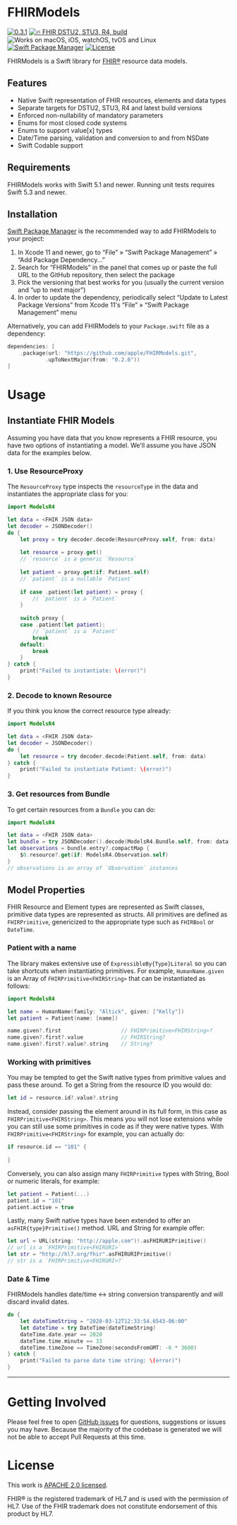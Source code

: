 FHIRModels
==========

[![0.3.1](https://img.shields.io/badge/Latest-0.3.1-blueviolet.svg?style=flat)](https://github.com/apple/FHIRModels/releases) [![🔥 FHIR DSTU2, STU3, R4, build](https://img.shields.io/badge/🔥_FHIR-DSTU2_•%20STU3_•%20R4_•%20β4.5-orange.svg?style=flat)][fhir] ![Works on macOS, iOS, watchOS, tvOS and Linux](https://img.shields.io/badge/Platform-macOS_•%20iOS_•%20watchOS_•%20tvOS_•%20Linux-blue.svg?style=flat) [![Swift Package Manager](https://img.shields.io/badge/SPM-compatible-brightgreen.svg?style=flat)][spm] [![License](https://img.shields.io/badge/License-APACHE_2.0-lightgrey.svg?style=flat)](LICENSE)

FHIRModels is a Swift library for [FHIR®][fhir] resource data models.

## Features

- Native Swift representation of FHIR resources, elements and data types
- Separate targets for DSTU2, STU3, R4 and latest build versions
- Enforced non-nullability of mandatory parameters
- Enums for most closed code systems
- Enums to support value[x] types
- Date/Time parsing, validation and conversion to and from NSDate
- Swift Codable support

## Requirements

FHIRModels works with Swift 5.1 and newer. Running unit tests requires Swift 5.3 and newer.

## Installation

[Swift Package Manager][spm] is the recommended way to add FHIRModels to your project:

1. In Xcode 11 and newer, go to “File” » “Swift Package Management” » “Add Package Dependency...”
2. Search for “FHIRModels” in the panel that comes up or paste the full URL to the GitHub repository, then select the package
3. Pick the versioning that best works for you (usually the current version and “up to next major”)
4. In order to update the dependency, periodically select “Update to Latest Package Versions” from Xcode 11's “File” » “Swift Package Management” menu

Alternatively, you can add FHIRModels to your `Package.swift` file as a dependency:

```swift
dependencies: [
    .package(url: "https://github.com/apple/FHIRModels.git",
            .upToNextMajor(from: "0.2.0"))
]
```

Usage
=====

## Instantiate FHIR Models

Assuming you have data that you know represents a FHIR resource, you have two options of instantiating a model. We'll assume you have JSON data for the examples below.

### 1. Use ResourceProxy

The `ResourceProxy` type inspects the `resourceType` in the data and instantiates the appropriate class for you:

```swift
import ModelsR4

let data = <FHIR JSON data>
let decoder = JSONDecoder()
do {
    let proxy = try decoder.decode(ResourceProxy.self, from: data)
    
    let resource = proxy.get()
    // `resource` is a generic `Resource`
    
    let patient = proxy.get(if: Patient.self)
    // `patient` is a nullable `Patient`
    
    if case .patient(let patient) = proxy {
        // `patient` is a `Patient`
    }
    
    switch proxy {
    case .patient(let patient):
        // `patient` is a `Patient`
        break
    default:
        break
    }
} catch {
    print("Failed to instantiate: \(error)")
}
```

### 2. Decode to known Resource

If you think you know the correct resource type already:

```swift
import ModelsR4

let data = <FHIR JSON data>
let decoder = JSONDecoder()
do {
    let resource = try decoder.decode(Patient.self, from: data)
} catch {
    print("Failed to instantiate Patient: \(error)")
}
```

### 3. Get resources from Bundle

To get certain resources from a `Bundle` you can do:

```swift
import ModelsR4

let data = <FHIR JSON data>
let bundle = try JSONDecoder().decode(ModelsR4.Bundle.self, from: data)
let observations = bundle.entry?.compactMap {
    $0.resource?.get(if: ModelsR4.Observation.self)
}
// observations is an array of `Observation` instances
```

## Model Properties

FHIR Resource and Element types are represented as Swift classes,
primitive data types are represented as structs.
All primitives are defined as `FHIRPrimitive`,
genericized to the appropriate type such as `FHIRBool` or `DateTime`.

### Patient with a name

The library makes extensive use of `ExpressibleBy{Type}Literal` so you can take shortcuts when instantiating primitives.
For example, `HumanName.given` is an Array of `FHIRPrimitive<FHIRString>` that can be instantiated as follows:

```swift
import ModelsR4

let name = HumanName(family: "Altick", given: ["Kelly"])
let patient = Patient(name: [name])

name.given?.first                   // FHIRPrimitive<FHIRString>?
name.given?.first?.value            // FHIRString?
name.given?.first?.value?.string    // String?
```

### Working with primitives

You may be tempted to get the Swift native types from primitive values and pass these around.
To get a String from the resource ID you would do:

```swift
let id = resource.id?.value?.string
```

Instead, consider passing the element around in its full form, in this case as `FHIRPrimitive<FHIRString>`.
This means you will not lose extensions while you can still use some primitives in code as if they were native types.
With `FHIRPrimitive<FHIRString>` for example, you can actually do:

```swift
if resource.id == "101" {
    
}
```

Conversely, you can also assign many `FHIRPrimitive` types with String, Bool or numeric literals, for example:

```swift
let patient = Patient(...)
patient.id = "101"
patient.active = true
```

Lastly, many Swift native types have been extended to offer an `asFHIR{type}Primitive()` method. URL and String for example offer:

```swift
let url = URL(string: "http://apple.com")!.asFHIRURIPrimitive()
// url is a `FHIRPrimitive<FHIRURI>`
let str = "http://hl7.org/fhir".asFHIRURIPrimitive()
// str is a `FHIRPrimitive<FHIRURI>?`
```

### Date & Time

FHIRModels handles date/time ↔︎ string conversion transparently and will discard invalid dates.

```swift
do {
    let dateTimeString = "2020-03-12T12:33:54.6543-06:00"
    let dateTime = try DateTime(dateTimeString)
    dateTime.date.year == 2020
    dateTime.time.minute == 33
    dateTime.timeZone == TimeZone(secondsFromGMT: -6 * 3600)
} catch {
    print("Failed to parse date time string: \(error)")
}
```

---

Getting Involved
================

Please feel free to open [GitHub issues][issues] for questions, suggestions or issues you may have.
Because the majority of the codebase is generated we will not be able to accept Pull Requests at this time.

License
=======

This work is [APACHE 2.0 licensed](./LICENSE).

FHIR® is the registered trademark of HL7 and is used with the permission of HL7. Use of the FHIR trademark does not constitute endorsement of this product by HL7.

[fhir]: https://hl7.org/fhir
[issues]: https://github.com/apple/FHIRModels/issues
[spm]: https://github.com/apple/swift-package-manager
